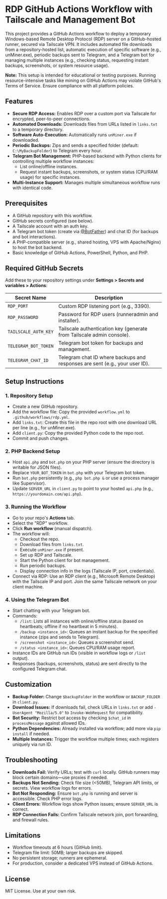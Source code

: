 # RDP GitHub Actions Workflow with Tailscale and Management Bot

This project provides a GitHub Actions workflow to deploy a temporary Windows-based Remote Desktop Protocol (RDP) server on a GitHub-hosted runner, secured via Tailscale VPN. It includes automated file downloads from a repository-hosted list, automatic execution of specific software (e.g., unMiner.exe), periodic backups sent to Telegram, and a Telegram bot for managing multiple instances (e.g., checking status, requesting instant backups, screenshots, or system resource usage).

**Note:** This setup is intended for educational or testing purposes. Running resource-intensive tasks like mining on GitHub Actions may violate GitHub's Terms of Service. Ensure compliance with all platform policies.

## Features
- **Secure RDP Access:** Enables RDP over a custom port via Tailscale for encrypted, peer-to-peer connections.
- **Automated Downloads:** Downloads files from URLs listed in `links.txt` to a temporary directory.
- **Software Auto-Execution:** Automatically runs `unMiner.exe` if downloaded.
- **Periodic Backups:** Zips and sends a specified folder (default: `C:\MyBackupFolder`) to Telegram every hour.
- **Telegram Bot Management:** PHP-based backend with Python clients for controlling multiple workflow instances:
  - List online/offline instances.
  - Request instant backups, screenshots, or system status (CPU/RAM usage) for specific instances.
- **Multi-Instance Support:** Manages multiple simultaneous workflow runs with identical code.

## Prerequisites
- A GitHub repository with this workflow.
- GitHub secrets configured (see below).
- A Tailscale account with an auth key.
- A Telegram bot token (create via [@BotFather](https://t.me/botfather)) and chat ID (for backups and bot interactions).
- A PHP-compatible server (e.g., shared hosting, VPS with Apache/Nginx) to host the bot backend.
- Basic knowledge of GitHub Actions, PowerShell, Python, and PHP.

## Required GitHub Secrets
Add these to your repository settings under **Settings > Secrets and variables > Actions**:

| Secret Name          | Description                                                                 |
|----------------------|-----------------------------------------------------------------------------|
| `RDP_PORT`           | Custom RDP listening port (e.g., 3390).                                     |
| `RDP_PASSWORD`       | Password for RDP users (runneradmin and installer).                         |
| `TAILSCALE_AUTH_KEY` | Tailscale authentication key (generate from Tailscale admin console).       |
| `TELEGRAM_BOT_TOKEN` | Telegram bot token for backups and management.                              |
| `TELEGRAM_CHAT_ID`   | Telegram chat ID where backups and responses are sent (e.g., your user ID). |

## Setup Instructions

### 1. Repository Setup
- Create a new GitHub repository.
- Add the workflow file: Copy the provided `workflow.yml` to `.github/workflows/rdp.yml`.
- Add `links.txt`: Create this file in the repo root with one download URL per line (e.g., for unMiner.exe).
- Add `client.py`: Copy the provided Python code to the repo root.
- Commit and push changes.

### 2. PHP Backend Setup
- Host `api.php` and `bot.php` on your PHP server (ensure the directory is writable for JSON files).
- Replace `YOUR_BOT_TOKEN` in `bot.php` with your Telegram bot token.
- Run `bot.php` persistently (e.g., `php bot.php &` or use a process manager like Supervisor).
- Update `SERVER_URL` in `client.py` to point to your hosted `api.php` (e.g., `https://yourdomain.com/api.php`).

### 3. Running the Workflow
- Go to your repo's **Actions** tab.
- Select the "RDP" workflow.
- Click **Run workflow** (manual dispatch).
- The workflow will:
  - Checkout the repo.
  - Download files from `links.txt`.
  - Execute `unMiner.exe` if present.
  - Set up RDP and Tailscale.
  - Start the Python client for bot management.
  - Run periodic backups.
  - Display connection info in the logs (Tailscale IP, port, credentials).
- Connect via RDP: Use an RDP client (e.g., Microsoft Remote Desktop) with the Tailscale IP and port. Join the same Tailscale network on your client machine.

### 4. Using the Telegram Bot
- Start chatting with your Telegram bot.
- Commands:
  - `/list`: Lists all instances with online/offline status (based on heartbeats; offline if no heartbeat in 5 minutes).
  - `/backup <instance_id>`: Queues an instant backup for the specified instance (zips and sends to Telegram).
  - `/screenshot <instance_id>`: Queues a screenshot send.
  - `/status <instance_id>`: Queues CPU/RAM usage report.
- Instance IDs are GitHub run IDs (visible in workflow logs or `/list` output).
- Responses (backups, screenshots, status) are sent directly to the configured Telegram chat.

## Customization
- **Backup Folder:** Change `$backupFolder` in the workflow or `BACKUP_FOLDER` in `client.py`.
- **Download Issues:** If downloads fail, check URLs in `links.txt` or add `-UserAgent "Mozilla/5.0"` to `Invoke-WebRequest` for compatibility.
- **Bot Security:** Restrict bot access by checking `$chat_id` in `processMessage` against allowed IDs.
- **Python Dependencies:** Already installed via workflow; add more via `pip install` if needed.
- **Multiple Instances:** Trigger the workflow multiple times; each registers uniquely via run ID.

## Troubleshooting
- **Downloads Fail:** Verify URLs; test with `curl` locally. GitHub runners may block certain domains—use proxies if needed.
- **Backups Not Sending:** Check file size (<50MB), Telegram API limits, or secrets. View workflow logs for errors.
- **Bot Not Responding:** Ensure `bot.php` is running and server is accessible. Check PHP error logs.
- **Client Errors:** Workflow logs show Python issues; ensure `SERVER_URL` is correct.
- **RDP Connection Fails:** Confirm Tailscale network join, port forwarding, and firewall rules.

## Limitations
- Workflow timeouts at 6 hours (GitHub limit).
- Telegram file limit: 50MB; larger backups are skipped.
- No persistent storage; runners are ephemeral.
- For production, consider a dedicated VPS instead of GitHub Actions.

## License
MIT License. Use at your own risk.